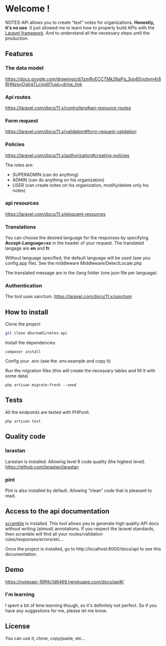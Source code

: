 
# Welcome !

NOTES-APi allows you to create “text” notes for organizations. **Honestly, it's no use**. It just allowed me to learn how to properly build APIs with the [Laravel framework](https://laravel.com/). And to understand all the necessary steps until the production.

## Features

### The data model
https://docs.google.com/drawings/d/1zmRvECCTMk26aPg_3qo65rxdvm4r8RHNzpyOgIrqTLc/edit?usp=drive_link

### Api routes
https://laravel.com/docs/11.x/controllers#api-resource-routes

### Form request
https://laravel.com/docs/11.x/validation#form-request-validation

### Policies
https://laravel.com/docs/11.x/authorization#creating-policies

The roles are:
- SUPERADMIN (can do anything)
- ADMIN (can do anything on his organization)
- USER (can create notes on his organization, modify/delete only his notes)

### api resources
https://laravel.com/docs/11.x/eloquent-resources

### Translations

You can choose the desired language for the responses by specifying **Accept-Language=xx** in the header of your request. The translated langage are **en** and **fr**.

Without language specified, the default language will be used (see you config.app file). See the middleware Middleware/DetectLocale.php

The translated message are in the /lang folder (one json file per language).

### Authentication
The tool uses sanctum.
https://laravel.com/docs/11.x/sanctum


## How to install

Clone the project 
```bash
git clone dburea01/notes-api
```

Install the dependencies

```
composer install
```

Config your .env (see the .env.example and copy it)

Run the migration files (this will create the necessary tables and fill it with some data)
```
php artisan migrate:fresh --seed
```

## Tests
All the endpoints are tested with PHPunit. 

```
php artisan test
```
## Quality code ##
### larastan ###
Larastan is installed. Allowing level 9 code quality (the highest level). https://github.com/larastan/larastan

### pint ###
Pint is also installed by default. Allowing “clean” code that is pleasant to read.


## Access to the api documentation
[scramble](https://github.com/dedoc/scramble) is installed. This tool allows you to generate high quality API docs without writing (almost) annotations. If you respect the laravel standards, then scramble will find all your routes/validation rules/responses/errors/etc...

Once the project is installed, go to http://localhost:8000/docs/api to see this documentation.

## Demo ##
https://notesapi-16ff4c1d6469.herokuapp.com/docs/api#/

### I'm learning ### 
I spent a bit of time learning though, so it's definitely not perfect. So if you have any suggestions for me, please let me know.

## License
You can use it, clone, copy/paste, etc...
